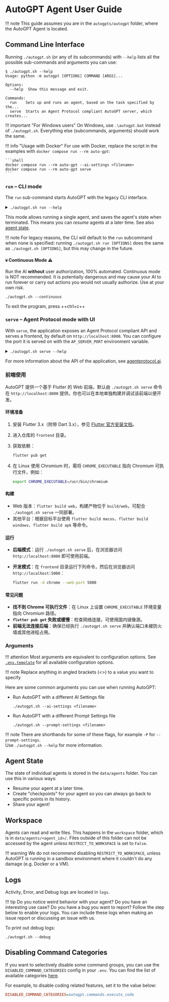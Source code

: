 # AutoGPT Agent User Guide

!!! note
    This guide assumes you are in the `autogpts/autogpt` folder, where the AutoGPT Agent
    is located.

## Command Line Interface

Running `./autogpt.sh` (or any of its subcommands) with `--help` lists all the possible
sub-commands and arguments you can use:

```shell
$ ./autogpt.sh --help
Usage: python -m autogpt [OPTIONS] COMMAND [ARGS]...

Options:
  --help  Show this message and exit.

Commands:
  run    Sets up and runs an agent, based on the task specified by the...
  serve  Starts an Agent Protocol compliant AutoGPT server, which creates...
```

!!! important "For Windows users"
    On Windows, use `.\autogpt.bat` instead of `./autogpt.sh`.
    Everything else (subcommands, arguments) should work the same.

!!! info "Usage with Docker"
    For use with Docker, replace the script in the examples with
    `docker compose run --rm auto-gpt`:

    ```shell
    docker compose run --rm auto-gpt --ai-settings <filename>
    docker compose run --rm auto-gpt serve
    ```

### `run` &ndash; CLI mode

The `run` sub-command starts AutoGPT with the legacy CLI interface.

<details>
<summary>
<code>./autogpt.sh run --help</code>
</summary>

```shell
$ ./autogpt.sh run --help
Usage: python -m autogpt run [OPTIONS]

  Sets up and runs an agent, based on the task specified by the user, or
  resumes an existing agent.

Options:
  -c, --continuous                Enable Continuous Mode
  -y, --skip-reprompt             Skips the re-prompting messages at the
                                  beginning of the script
  -C, --ai-settings FILE          Specifies which ai_settings.yaml file to
                                  use, relative to AutoGPT's config directory.
                                  Will also automatically skip the re-prompt.
  -P, --prompt-settings FILE      Specifies which prompt_settings.yaml file to
                                  use, relative to AutoGPT's config directory.
  -l, --continuous-limit INTEGER  Defines the number of times to run in
                                  continuous mode
  --speak                         Enable Speak Mode
  --debug                         Enable Debug Mode
  --gpt3only                      Enable GPT3.5 Only Mode
  --gpt4only                      Enable GPT4 Only Mode
  -b, --browser-name TEXT         Specifies which web-browser to use when
                                  using selenium to scrape the web.
  --allow-downloads               Dangerous: Allows AutoGPT to download files
                                  natively.
  --skip-news                     Specifies whether to suppress the output of
                                  latest news on startup.
  --install-plugin-deps           Installs external dependencies for 3rd party
                                  plugins.
  --ai-name TEXT                  AI name override
  --ai-role TEXT                  AI role override
  --constraint TEXT               Add or override AI constraints to include in
                                  the prompt; may be used multiple times to
                                  pass multiple constraints
  --resource TEXT                 Add or override AI resources to include in
                                  the prompt; may be used multiple times to
                                  pass multiple resources
  --best-practice TEXT            Add or override AI best practices to include
                                  in the prompt; may be used multiple times to
                                  pass multiple best practices
  --override-directives           If specified, --constraint, --resource and
                                  --best-practice will override the AI's
                                  directives instead of being appended to them
  --help                          Show this message and exit.
```
</details>

This mode allows running a single agent, and saves the agent's state when terminated.
This means you can *resume* agents at a later time. See also [agent state].

!!! note
    For legacy reasons, the CLI will default to the `run` subcommand when none is
    specified: running `./autogpt.sh run [OPTIONS]` does the same as `./autogpt.sh [OPTIONS]`,
    but this may change in the future.

#### 💀 Continuous Mode ⚠️

Run the AI **without** user authorization, 100% automated.
Continuous mode is NOT recommended.
It is potentially dangerous and may cause your AI to run forever or carry out actions you would not usually authorize.
Use at your own risk.

```shell
./autogpt.sh --continuous
```

To exit the program, press ++ctrl+c++

### `serve` &ndash; Agent Protocol mode with UI

With `serve`, the application exposes an Agent Protocol compliant API and serves a
frontend, by default on `http://localhost:8000`. You can configure the port it is served on with the `AP_SERVER_PORT` environment variable.

<details>
<summary>
<code>./autogpt.sh serve --help</code>
</summary>

```shell
$ ./autogpt.sh serve --help
Usage: python -m autogpt serve [OPTIONS]

  Starts an Agent Protocol compliant AutoGPT server, which creates a custom
  agent for every task.

Options:
  -P, --prompt-settings FILE  Specifies which prompt_settings.yaml file to
                              use, relative to AutoGPT's config directory.
  --debug                     Enable Debug Mode
  --gpt3only                  Enable GPT3.5 Only Mode
  --gpt4only                  Enable GPT4 Only Mode
  -b, --browser-name TEXT     Specifies which web-browser to use when using
                              selenium to scrape the web.
  --allow-downloads           Dangerous: Allows AutoGPT to download files
                              natively.
  --install-plugin-deps       Installs external dependencies for 3rd party
                              plugins.
  --help                      Show this message and exit.
```
</details>

For more information about the API of the application, see [agentprotocol.ai](https://agentprotocol.ai).

### 前端使用

AutoGPT 提供一个基于 Flutter 的 Web 前端，默认由 `./autogpt.sh serve` 命令在
`http://localhost:8000` 提供。你也可以在本地单独构建并调试该前端以便开发。

#### 环境准备

1. 安装 Flutter 3.x（附带 Dart 3.x），参见 [Flutter 官方安装文档](https://docs.flutter.dev/get-started/install)。
2. 进入仓库的 `frontend` 目录。
3. 获取依赖：

   ```bash
   flutter pub get
   ```

4. 在 Linux 使用 Chromium 时，需将 `CHROME_EXECUTABLE` 指向 Chromium 可执行文件，例如：

   ```bash
   export CHROME_EXECUTABLE=/usr/bin/chromium
   ```

#### 构建

* Web 版本：`flutter build web`，构建产物位于 `build/web`，可配合 `./autogpt.sh serve` 一同部署。
* 其他平台：根据目标平台使用 `flutter build macos`、`flutter build windows`、`flutter build apk` 等命令。

#### 运行

* **后端模式**：运行 `./autogpt.sh serve` 后，在浏览器访问 `http://localhost:8000` 即可使用前端。
* **开发模式**：在 `frontend` 目录运行下列命令，然后在浏览器访问 `http://localhost:5000`：

  ```bash
  flutter run -d chrome --web-port 5000
  ```

#### 常见问题

* **找不到 Chrome 可执行文件**：在 Linux 上设置 `CHROME_EXECUTABLE` 环境变量指向 Chromium 路径。
* **`flutter pub get` 失败或缓慢**：检查网络连接，可使用国内镜像源。
* **前端无法连接后端**：确保已经执行 `./autogpt.sh serve` 并确认端口未被防火墙或其他进程占用。

### Arguments

!!! attention
    Most arguments are equivalent to configuration options. See [`.env.template`][.env.template]
    for all available configuration options.

!!! note
    Replace anything in angled brackets (<>) to a value you want to specify

Here are some common arguments you can use when running AutoGPT:

* Run AutoGPT with a different AI Settings file

    ```shell
    ./autogpt.sh --ai-settings <filename>
    ```

* Run AutoGPT with a different Prompt Settings file

    ```shell
    ./autogpt.sh --prompt-settings <filename>
    ```

!!! note
    There are shorthands for some of these flags, for example `-P` for `--prompt-settings`.  
    Use `./autogpt.sh --help` for more information.

[.env.template]: https://github.com/Significant-Gravitas/AutoGPT/tree/master/autogpts/autogpt/.env.template

## Agent State
[agent state]: #agent-state

The state of individual agents is stored in the `data/agents` folder. You can use this
in various ways:

* Resume your agent at a later time.
* Create "checkpoints" for your agent so you can always go back to specific points in
    its history.
* Share your agent!

## Workspace
[workspace]: #workspace

Agents can read and write files. This happens in the `workspace` folder, which
is in `data/agents/<agent_id>/`. Files outside of this folder can not be accessed by the
agent *unless* `RESTRICT_TO_WORKSPACE` is set to `False`.

!!! warning
    We do not recommend disabling `RESTRICT_TO_WORKSPACE`, unless AutoGPT is running in
    a sandbox environment where it couldn't do any damage (e.g. Docker or a VM).

## Logs

Activity, Error, and Debug logs are located in `logs`.

!!! tip
    Do you notice weird behavior with your agent? Do you have an interesting use case? Do you have a bug you want to report?
    Follow the step below to enable your logs. You can include these logs when making an issue report or discussing an issue with us.

To print out debug logs:

```shell
./autogpt.sh --debug
```

## Disabling Command Categories

If you want to selectively disable some command groups, you can use the
`DISABLED_COMMAND_CATEGORIES` config in your `.env`. You can find the list of available
categories [here][command categories].

For example, to disable coding related features, set it to the value below:

```ini
DISABLED_COMMAND_CATEGORIES=autogpt.commands.execute_code
```

[command categories]: https://github.com/Significant-Gravitas/AutoGPT/blob/master/autogpts/autogpt/autogpt/commands/__init__.py

